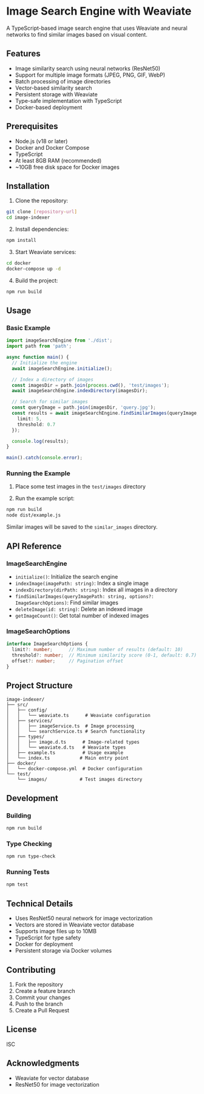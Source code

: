 # Image Search Engine with Weaviate

A TypeScript-based image search engine that uses Weaviate and neural networks to find similar images based on visual content.

## Features

- Image similarity search using neural networks (ResNet50)
- Support for multiple image formats (JPEG, PNG, GIF, WebP)
- Batch processing of image directories
- Vector-based similarity search
- Persistent storage with Weaviate
- Type-safe implementation with TypeScript
- Docker-based deployment

## Prerequisites

- Node.js (v18 or later)
- Docker and Docker Compose
- TypeScript
- At least 8GB RAM (recommended)
- ~10GB free disk space for Docker images

## Installation

1. Clone the repository:
```bash
git clone [repository-url]
cd image-indexer
```
2. Install dependencies:
```bash
npm install
```
3. Start Weaviate services:
```bash
cd docker
docker-compose up -d
```
4. Build the project:
```bash
npm run build
```

## Usage

### Basic Example

```typescript
import imageSearchEngine from './dist';
import path from 'path';

async function main() {
  // Initialize the engine
  await imageSearchEngine.initialize();

  // Index a directory of images
  const imagesDir = path.join(process.cwd(), 'test/images');
  await imageSearchEngine.indexDirectory(imagesDir);

  // Search for similar images
  const queryImage = path.join(imagesDir, 'query.jpg');
  const results = await imageSearchEngine.findSimilarImages(queryImage, {
    limit: 5,
    threshold: 0.7
  });

  console.log(results);
}

main().catch(console.error);
```

### Running the Example

1. Place some test images in the `test/images` directory

2. Run the example script:
```bash
npm run build
node dist/example.js
```

Similar images will be saved to the `similar_images` directory.

## API Reference

### ImageSearchEngine

- `initialize()`: Initialize the search engine
- `indexImage(imagePath: string)`: Index a single image
- `indexDirectory(dirPath: string)`: Index all images in a directory
- `findSimilarImages(queryImagePath: string, options?: ImageSearchOptions)`: Find similar images
- `deleteImage(id: string)`: Delete an indexed image
- `getImageCount()`: Get total number of indexed images

### ImageSearchOptions

```typescript
interface ImageSearchOptions {
  limit?: number;      // Maximum number of results (default: 10)
  threshold?: number;  // Minimum similarity score (0-1, default: 0.7)
  offset?: number;     // Pagination offset
}
```

## Project Structure

```tree
image-indexer/
├── src/
│   ├── config/
│   │   └── weaviate.ts      # Weaviate configuration
│   ├── services/
│   │   ├── imageService.ts  # Image processing
│   │   └── searchService.ts # Search functionality
│   ├── types/
│   │   ├── image.d.ts      # Image-related types
│   │   └── weaviate.d.ts   # Weaviate types
│   ├── example.ts          # Usage example
│   └── index.ts           # Main entry point
├── docker/
│   └── docker-compose.yml  # Docker configuration
└── test/
    └── images/            # Test images directory
```

## Development

### Building

```bash
npm run build
```

### Type Checking

```bash
npm run type-check
```

### Running Tests

```bash
npm test
```

## Technical Details

- Uses ResNet50 neural network for image vectorization
- Vectors are stored in Weaviate vector database
- Supports image files up to 10MB
- TypeScript for type safety
- Docker for deployment
- Persistent storage via Docker volumes

## Contributing

1. Fork the repository
2. Create a feature branch
3. Commit your changes
4. Push to the branch
5. Create a Pull Request

## License

ISC

## Acknowledgments

- Weaviate for vector database
- ResNet50 for image vectorization
